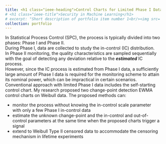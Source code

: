 ```yaml
---
title: <h1 class="ieee-heading">Control Charts for Limited Phase I Data</h1>
# <h1 class="ieee-title">Security in Machine Learning</h1>
# excerpt: "Short description of portfolio item number 1<br/><img src='/images/500x300.png'>"
collection: portfolio
---
```



<!-- Under construction. <br/><img src='/images/500x300.png'> -->
In Statistical Process Control (SPC), the process is typically divided into two phases: Phase I and Phase II. 
<br>During Phase I, data are collected to study the in-control (IC) distribution. 
<br>In Phase II monitoring, the quality characteristics are sampled sequentially with the goal of detecting any deviation relative to the ***estimated*** IC process.
<br>However, since the IC process is estimated from Phase I data, a sufficiently large amount of Phase I data is required for the monitoring scheme to attain its nominal power, which can be impractical in certain scenarios.
<br>Conventional approach with limited Phase I data includes the self-starting control chart. My research proposed two change-point detection EWMA control charts on Weibull data. The proposed methods can:
<ul><li> monitor the process without knowing the in-control scale parameter with only a few Phase I in-control data</li>
<li>estimate the unknown change-point and the in-control and out-of-control parameters at the same time when the proposed charts trigger a signal</li>
<li>extend to Weibull Type II censored data to accommodate the censoring mechanism in lifetime experiments</li></ul>